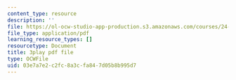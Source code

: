 ```yaml
---
content_type: resource
description: ''
file: https://ol-ocw-studio-app-production.s3.amazonaws.com/courses/24-908-creole-language-and-caribbean-identities-spring-2017/03e7a7e2c2fc8a3cfa847d05b8b995d7_KO6GiBAK7cY.pdf
file_type: application/pdf
learning_resource_types: []
resourcetype: Document
title: 3play pdf file
type: OCWFile
uid: 03e7a7e2-c2fc-8a3c-fa84-7d05b8b995d7
---
```


